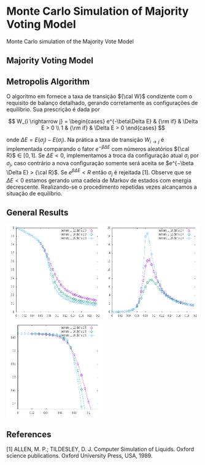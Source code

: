 # Monte Carlo Simulation of Majority Voting Model

Monte Carlo simulation of the Majority Vote Model 

## Majority Voting Model

## Metropolis Algorithm

O algoritmo em fornece a taxa de transição ${\cal W}$ condizente com o 
requisito de balanço detalhado, gerando corretamente as configurações de 
equilíbrio. Sua prescrição é dada por

$$
W_{i \rightarrow j} = 
\begin{cases} 
e^{-\beta\Delta E} & {\rm if} & \Delta E > 0 \\
1 & {\rm if} & \Delta E > 0
\end{cases}
$$

onde $\Delta E = E(\sigma_j ) − E(\sigma_i)$. Na prática a taxa de transição $W_{i \rightarrow j}$ 
é implementada comparando o fator $e^{-\beta\Delta E}$ com números aleatórios 
${\cal R}$ $\in$ $[0, 1]$. Se $\Delta E < 0$, implementamos a troca da configuração 
atual $\sigma_i$ por $\sigma_j$, caso contrário a nova configuração somente será 
aceita se $e^{−\beta \Delta E} > {\cal R}$. Se $e^{\beta \Delta E} < R$ então 
$\sigma_j$ é rejeitada [1]. Observe que se $\Delta E < 0$ estamos gerando uma 
cadeia de Markov de estados com energia decrescente. Realizando-se o procedimento 
repetidas vezes alcançamos a situação de equilíbrio.

## General Results

<img src="./img/magn.png" width="250" height="250" class="center" /> <img src="./img/susce.png" width="250" height="250" class="center" /> <img src="./img/bind.png" width="250" height="250" class="center" />


## References

[1] ALLEN, M. P.; TILDESLEY, D. J. Computer Simulation of Liquids. Oxford science
publications. Oxford University Press, USA, 1989.
